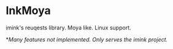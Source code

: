 # InkMoya
imink's reuqests library. Moya like. Linux support. 

**Many features not implemented. Only serves the imink project.*
